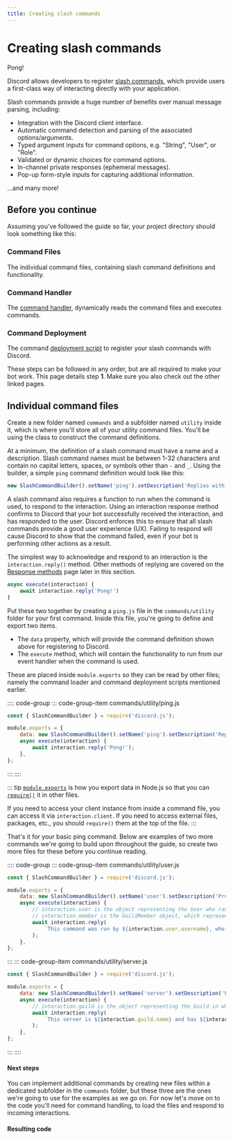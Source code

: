 ```yaml
---
title: Creating slash commands
---
```


# Creating slash commands

<DiscordMessages>
	<DiscordMessage profile="bot">
		<template #interactions>
			<DiscordInteraction profile="user" :command="true">ping</DiscordInteraction>
		</template>
		Pong!
	</DiscordMessage>
</DiscordMessages>

Discord allows developers to register [slash commands](https://discord.com/developers/docs/interactions/application-commands), which provide users a first-class way of interacting directly with your application.

Slash commands provide a huge number of benefits over manual message parsing, including:

- Integration with the Discord client interface.
- Automatic command detection and parsing of the associated options/arguments.
- Typed argument inputs for command options, e.g. "String", "User", or "Role".
- Validated or dynamic choices for command options.
- In-channel private responses (ephemeral messages).
- Pop-up form-style inputs for capturing additional information.

...and many more!

## Before you continue

Assuming you've followed the guide so far, your project directory should look something like this:

<Files>
  <Folder name="discord-bot" defaultOpen>
    <Folder name="node_modules">
    <File name="config.json" />
    <File name="index.js" />
    <File name="packge-lock.json" />
    <File name="packge.json" />
  </Folder>
</Files>

<Steps>
<Step>

### Command Files

The individual command files, containing slash command definitions and functionality.

</Step>
<Step>

### Command Handler

The [command handler](command-handling), dynamically reads the command files and executes commands.

</Step>
<Step>

### Command Deployment

The command [deployment script](command-deployment) to register your slash commands with Discord.

</Step>
</Steps>

These steps can be followed in any order, but are all required to make your bot work. This page details step **1**. Make sure you also check out the other linked pages.

## Individual command files

Create a new folder named `commands` and a subfolder named `utility` inside it, which is where you'll store all of your utility command files. You'll be using the <DocsLink section="builders" path="SlashCommandBuilder:Class"/> class to construct the command definitions.

At a minimum, the definition of a slash command must have a name and a description. Slash command names must be between 1-32 characters and contain no capital letters, spaces, or symbols other than `-` and `_`. Using the builder, a simple `ping` command definition would look like this:

```js
new SlashCommandBuilder().setName('ping').setDescription('Replies with Pong!');
```

A slash command also requires a function to run when the command is used, to respond to the interaction. Using an interaction response method confirms to Discord that your bot successfully received the interaction, and has responded to the user. Discord enforces this to ensure that all slash commands provide a good user experience (UX). Failing to respond will cause Discord to show that the command failed, even if your bot is performing other actions as a result.

The simplest way to acknowledge and respond to an interaction is the `interaction.reply()` method. Other methods of replying are covered on the [Response methods](/slash-commands/response-methods.md) page later in this section.

<!-- eslint-skip -->

```js
async execute(interaction) {
	await interaction.reply('Pong!')
}
```

Put these two together by creating a `ping.js` file in the `commands/utility` folder for your first command. Inside this file, you're going to define and export two items.

- The `data` property, which will provide the command definition shown above for registering to Discord.
- The `execute` method, which will contain the functionality to run from our event handler when the command is used.

These are placed inside `module.exports` so they can be read by other files; namely the command loader and command deployment scripts mentioned earlier.

:::: code-group
::: code-group-item commands/utility/ping.js

```js
const { SlashCommandBuilder } = require('discord.js');

module.exports = {
	data: new SlashCommandBuilder().setName('ping').setDescription('Replies with Pong!'),
	async execute(interaction) {
		await interaction.reply('Pong!');
	},
};
```

:::
::::

::: tip
[`module.exports`](https://nodejs.org/api/modules.html#modules_module_exports) is how you export data in Node.js so that you can [`require()`](https://nodejs.org/api/modules.html#modules_require_id) it in other files.

If you need to access your client instance from inside a command file, you can access it via `interaction.client`. If you need to access external files, packages, etc., you should `require()` them at the top of the file.
:::

That's it for your basic ping command. Below are examples of two more commands we're going to build upon throughout the guide, so create two more files for these before you continue reading.

:::: code-group
::: code-group-item commands/utility/user.js

```js
const { SlashCommandBuilder } = require('discord.js');

module.exports = {
	data: new SlashCommandBuilder().setName('user').setDescription('Provides information about the user.'),
	async execute(interaction) {
		// interaction.user is the object representing the User who ran the command
		// interaction.member is the GuildMember object, which represents the user in the specific guild
		await interaction.reply(
			`This command was run by ${interaction.user.username}, who joined on ${interaction.member.joinedAt}.`,
		);
	},
};
```

:::
::: code-group-item commands/utility/server.js

```js
const { SlashCommandBuilder } = require('discord.js');

module.exports = {
	data: new SlashCommandBuilder().setName('server').setDescription('Provides information about the server.'),
	async execute(interaction) {
		// interaction.guild is the object representing the Guild in which the command was run
		await interaction.reply(
			`This server is ${interaction.guild.name} and has ${interaction.guild.memberCount} members.`,
		);
	},
};
```

:::
::::

#### Next steps

You can implement additional commands by creating new files within a dedicated subfolder in the `commands` folder, but these three are the ones we're going to use for the examples as we go on. For now let's move on to the code you'll need for command handling, to load the files and respond to incoming interactions.

#### Resulting code

<ResultingCode path="creating-your-bot/slash-commands" />
